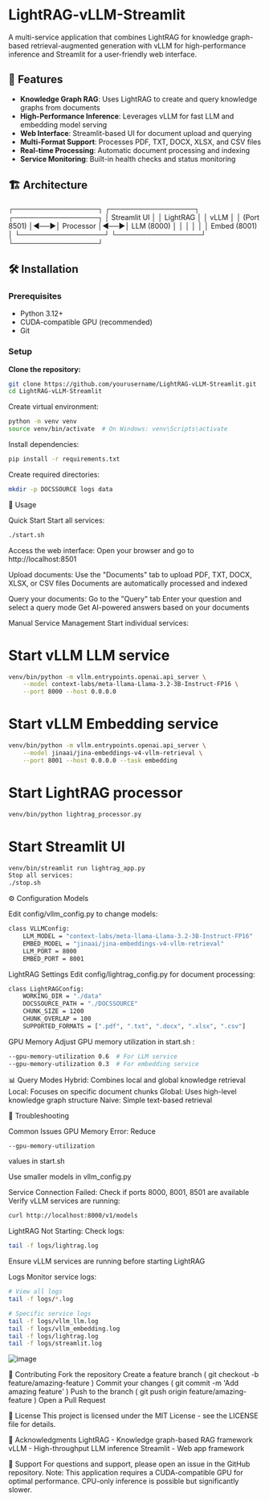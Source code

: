 # LightRAG-vLLM-Streamlit

A multi-service application that combines LightRAG for knowledge graph-based retrieval-augmented generation with vLLM for high-performance inference and Streamlit for a user-friendly web interface.

## 🚀 Features

- **Knowledge Graph RAG**: Uses LightRAG to create and query knowledge graphs from documents
- **High-Performance Inference**: Leverages vLLM for fast LLM and embedding model serving
- **Web Interface**: Streamlit-based UI for document upload and querying
- **Multi-Format Support**: Processes PDF, TXT, DOCX, XLSX, and CSV files
- **Real-time Processing**: Automatic document processing and indexing
- **Service Monitoring**: Built-in health checks and status monitoring

## 🏗️ Architecture

┌─────────────────┐ ┌─────────────────┐ ┌─────────────────┐ │ Streamlit UI │ │ LightRAG │ │ vLLM │ │ (Port 8501) │◄──►│ Processor │◄──►│ LLM (8000) │ │ │ │ │ │ Embed (8001) │ └─────────────────┘ └─────────────────┘ └─────────────────┘

## 🛠️ Installation

### Prerequisites

- Python 3.12+
- CUDA-compatible GPU (recommended)
- Git

### Setup

**Clone the repository:**
   ```bash
   git clone https://github.com/yourusername/LightRAG-vLLM-Streamlit.git
   cd LightRAG-vLLM-Streamlit
   ```

Create virtual environment:
```bash
python -m venv venv
source venv/bin/activate  # On Windows: venv\Scripts\activate
```

Install dependencies:
```bash
pip install -r requirements.txt
```

Create required directories:
```bash
mkdir -p DOCSSOURCE logs data
```

🚦 Usage

Quick Start
Start all services:
```bash
./start.sh
```

Access the web interface: Open your browser and go to
http://localhost:8501

Upload documents:
Use the "Documents" tab to upload PDF, TXT, DOCX, XLSX, or CSV files
Documents are automatically processed and indexed

Query your documents:
Go to the "Query" tab
Enter your question and select a query mode
Get AI-powered answers based on your documents

Manual Service Management
Start individual services:
# Start vLLM LLM service
```bash
venv/bin/python -m vllm.entrypoints.openai.api_server \
    --model context-labs/meta-llama-Llama-3.2-3B-Instruct-FP16 \
    --port 8000 --host 0.0.0.0
```

# Start vLLM Embedding service
```bash
venv/bin/python -m vllm.entrypoints.openai.api_server \
    --model jinaai/jina-embeddings-v4-vllm-retrieval \
    --port 8001 --host 0.0.0.0 --task embedding
```

# Start LightRAG processor
```bash
venv/bin/python lightrag_processor.py
```

# Start Streamlit UI
```bash
venv/bin/streamlit run lightrag_app.py
Stop all services:
./stop.sh
```

⚙️ Configuration
Models

Edit
config/vllm_config.py
to change models:
```bash
class VLLMConfig:
    LLM_MODEL = "context-labs/meta-llama-Llama-3.2-3B-Instruct-FP16"
    EMBED_MODEL = "jinaai/jina-embeddings-v4-vllm-retrieval"
    LLM_PORT = 8000
    EMBED_PORT = 8001
```

LightRAG Settings
Edit
config/lightrag_config.py
for document processing:
```bash
class LightRAGConfig:
    WORKING_DIR = "./data"
    DOCSSOURCE_PATH = "./DOCSSOURCE"
    CHUNK_SIZE = 1200
    CHUNK_OVERLAP = 100
    SUPPORTED_FORMATS = [".pdf", ".txt", ".docx", ".xlsx", ".csv"]
```

GPU Memory
Adjust GPU memory utilization in
start.sh
:
```bash
--gpu-memory-utilization 0.6  # For LLM service
--gpu-memory-utilization 0.3  # For embedding service
```

📊 Query Modes
Hybrid: Combines local and global knowledge retrieval
Local: Focuses on specific document chunks
Global: Uses high-level knowledge graph structure
Naive: Simple text-based retrieval

🔧 Troubleshooting

Common Issues
GPU Memory Error:
Reduce
```bash
--gpu-memory-utilization
```
values in
start.sh


Use smaller models in
vllm_config.py

Service Connection Failed:
Check if ports 8000, 8001, 8501 are available
Verify vLLM services are running:
```bash
curl http://localhost:8000/v1/models
```

LightRAG Not Starting:
Check logs:
```bash
tail -f logs/lightrag.log
```

Ensure vLLM services are running before starting LightRAG

Logs
Monitor service logs:
```bash
# View all logs
tail -f logs/*.log

# Specific service logs
tail -f logs/vllm_llm.log
tail -f logs/vllm_embedding.log
tail -f logs/lightrag.log
tail -f logs/streamlit.log
```
![image](https://github.com/user-attachments/assets/83826ff0-c7dd-45ae-8cc8-a1a88629ee6a)


🤝 Contributing
Fork the repository
Create a feature branch (
git checkout -b feature/amazing-feature
)
Commit your changes (
git commit -m 'Add amazing feature'
)
Push to the branch (
git push origin feature/amazing-feature
)
Open a Pull Request

📝 License
This project is licensed under the MIT License - see the LICENSE file for details.

🙏 Acknowledgments
LightRAG - Knowledge graph-based RAG framework
vLLM - High-throughput LLM inference
Streamlit - Web app framework

📧 Support
For questions and support, please open an issue in the GitHub repository.
Note: This application requires a CUDA-compatible GPU for optimal performance. CPU-only inference is possible but significantly slower.
